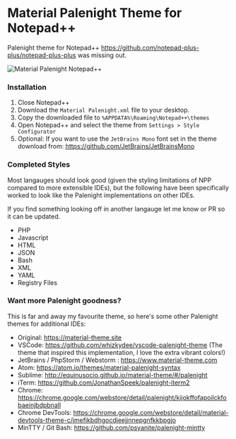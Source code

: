 # Material Palenight Theme for Notepad++
Palenight theme for Notepad++ https://github.com/notepad-plus-plus/notepad-plus-plus was missing out.

![Material Palenight Notepad++](https://github.com/prescience-data/material-palenight-npp/assets/65471523/cd7f329e-908a-49f2-a504-fe8136cfd195)


### Installation

1. Close Notepad++
2. Download the `Material Palenight.xml` file to your desktop.
3. Copy the downloaded file to `%APPDATA%\Roaming\Notepad++\themes`
4. Open Notepad++ and select the theme from `Settings > Style Configurator`
5. Optional: If you want to use the `JetBrains Mono` font set in the theme download from: https://github.com/JetBrains/JetBrainsMono

### Completed Styles

Most langauges should look good (given the styling limitations of NPP compared to more extensible IDEs), but the following have been specifically worked to look like the Palenight implementations on other IDEs.

If you find something looking off in another langauge let me know or PR so it can be updated.

* PHP
* Javascript
* HTML
* JSON
* Bash
* XML
* YAML
* Registry Files

### Want more Palenight goodness?

This is far and away my favourite theme, so here's some other Palenight themes for additional IDEs:

* Original: https://material-theme.site
* VSCode: https://github.com/whizkydee/vscode-palenight-theme (The theme that inspired this implementation, I love the extra vibrant colors!)
* JetBrains / PhpStorm / Webstorm : https://www.material-theme.com
* Atom: https://atom.io/themes/material-palenight-syntax
* Sublime: http://equinusocio.github.io/material-theme/#/palenight
* iTerm: https://github.com/JonathanSpeek/palenight-iterm2
* Chrome: https://chrome.google.com/webstore/detail/palenight/kijokffofapoilckfobaeinjbdpbnall
* Chrome DevTools: https://chrome.google.com/webstore/detail/material-devtools-theme-c/jmefikbdhgocdjeejjnnepgnfkkbpgjo
* MinTTY / Git Bash: https://github.com/psyanite/palenight-mintty
